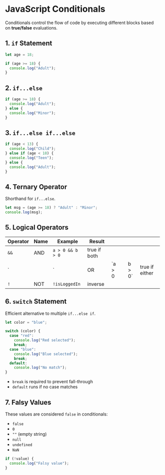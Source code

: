 # JavaScript Conditionals

Conditionals control the flow of code by executing different blocks based on **true/false** evaluations.

## 1. `if` Statement

```js
let age = 18;

if (age >= 18) {
  console.log("Adult");
}
```

## 2. `if...else`

```js
if (age >= 18) {
  console.log("Adult");
} else {
  console.log("Minor");
}
```

## 3. `if...else if...else`

```js
if (age < 13) {
  console.log("Child");
} else if (age < 18) {
  console.log("Teen");
} else {
  console.log("Adult");
}
```

## 4. Ternary Operator

Shorthand for `if...else`.

```js
let msg = (age >= 18) ? "Adult" : "Minor";
console.log(msg);
```

## 5. Logical Operators

| Operator | Name | Example          | Result       |         |   |         |                |
| -------- | ---- | ---------------- | ------------ | ------- | - | ------- | -------------- |
| `&&`     | AND  | `a > 0 && b > 0` | true if both |         |   |         |                |
| \`       |      | \`               | OR           | \`a > 0 |   | b > 0\` | true if either |
| `!`      | NOT  | `!isLoggedIn`    | inverse      |         |   |         |                |

## 6. `switch` Statement

Efficient alternative to multiple `if...else if`.

```js
let color = "blue";

switch (color) {
  case "red":
    console.log("Red selected");
    break;
  case "blue":
    console.log("Blue selected");
    break;
  default:
    console.log("No match");
}
```

* `break` is required to prevent fall-through
* `default` runs if no case matches

## 7. Falsy Values

These values are considered `false` in conditionals:

* `false`
* `0`
* `""` (empty string)
* `null`
* `undefined`
* `NaN`

```js
if (!value) {
  console.log("Falsy value");
}
```

